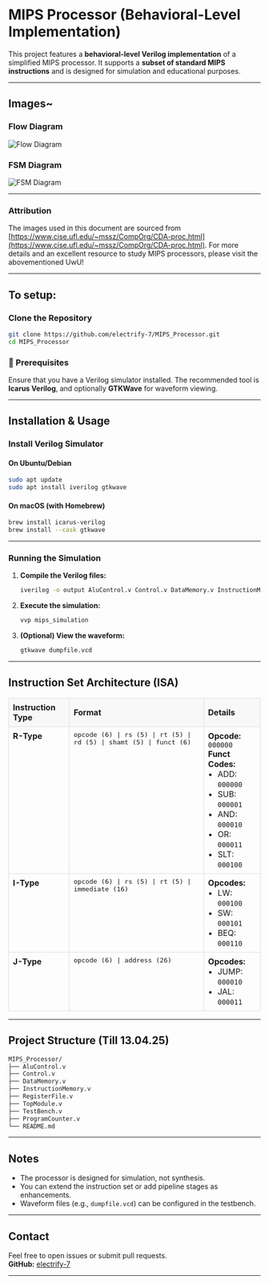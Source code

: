 # MIPS Processor (Behavioral-Level Implementation)

This project features a **behavioral-level Verilog implementation** of a simplified MIPS processor. It supports a **subset of standard MIPS instructions** and is designed for simulation and educational purposes.

---
## Images~

### Flow Diagram  
![Flow Diagram](/images/Screenshot%202025-04-13%20at%2011.36.17 AM.png)

### FSM Diagram  
![FSM Diagram](/images/Screenshot%202025-04-13%20at%2011.35.51 AM.png)

---
### Attribution

The images used in this document are sourced from [https://www.cise.ufl.edu/~mssz/CompOrg/CDA-proc.html](https://www.cise.ufl.edu/~mssz/CompOrg/CDA-proc.html). For more details and an excellent resource to study MIPS processors, please visit the abovementioned UwU!

---

## To setup:

### Clone the Repository

```bash
git clone https://github.com/electrify-7/MIPS_Processor.git
cd MIPS_Processor
```

### 🔧 Prerequisites

Ensure that you have a Verilog simulator installed. The recommended tool is **Icarus Verilog**, and optionally **GTKWave** for waveform viewing.

---

##  Installation & Usage

### Install Verilog Simulator

#### On Ubuntu/Debian

```bash
sudo apt update
sudo apt install iverilog gtkwave
```

#### On macOS (with Homebrew)

```bash
brew install icarus-verilog
brew install --cask gtkwave
```

---

###  Running the Simulation

1. **Compile the Verilog files:**

    ```bash
    iverilog -o output AluControl.v Control.v DataMemory.v InstructionMemory.v ProgramCounter.v RegisterFile.v TestBench.v TopModule.v
    ```

2. **Execute the simulation:**

    ```bash
    vvp mips_simulation
    ```

3. **(Optional) View the waveform:**

    ```bash
    gtkwave dumpfile.vcd
    ```

---

## Instruction Set Architecture (ISA)

<table style="width:100%; border-collapse: collapse; margin-bottom: 1rem;">
  <thead>
    <tr style="background-color: #f8f8f8;">
      <th style="border: 1px solid #ddd; padding: 8px; text-align: left;">Instruction Type</th>
      <th style="border: 1px solid #ddd; padding: 8px; text-align: left;">Format</th>
      <th style="border: 1px solid #ddd; padding: 8px; text-align: left;">Details</th>
    </tr>
  </thead>
  <tbody>
    <!-- R-Type Row -->
    <tr>
      <td style="border: 1px solid #ddd; padding: 8px; vertical-align: top;"><strong>R-Type</strong></td>
      <td style="border: 1px solid #ddd; padding: 8px; font-family: monospace; vertical-align: top;">
        opcode (6) | rs (5) | rt (5) | rd (5) | shamt (5) | funct (6)
      </td>
      <td style="border: 1px solid #ddd; padding: 8px; vertical-align: top;">
        <strong>Opcode:</strong> <code>000000</code><br>
        <strong>Funct Codes:</strong>
        <ul style="margin: 0; padding-left: 1.2rem;">
          <li>ADD: <code>000000</code></li>
          <li>SUB: <code>000001</code></li>
          <li>AND: <code>000010</code></li>
          <li>OR:  <code>000011</code></li>
          <li>SLT: <code>000100</code></li>
        </ul>
      </td>
    </tr>
    <!-- I-Type Row -->
    <tr>
      <td style="border: 1px solid #ddd; padding: 8px; vertical-align: top;"><strong>I-Type</strong></td>
      <td style="border: 1px solid #ddd; padding: 8px; font-family: monospace; vertical-align: top;">
        opcode (6) | rs (5) | rt (5) | immediate (16)
      </td>
      <td style="border: 1px solid #ddd; padding: 8px; vertical-align: top;">
        <strong>Opcodes:</strong>
        <ul style="margin: 0; padding-left: 1.2rem;">
          <li>LW:  <code>000100</code></li>
          <li>SW:  <code>000101</code></li>
          <li>BEQ: <code>000110</code></li>
        </ul>
      </td>
    </tr>
    <!-- J-Type Row -->
    <tr>
      <td style="border: 1px solid #ddd; padding: 8px; vertical-align: top;"><strong>J-Type</strong></td>
      <td style="border: 1px solid #ddd; padding: 8px; font-family: monospace; vertical-align: top;">
        opcode (6) | address (26)
      </td>
      <td style="border: 1px solid #ddd; padding: 8px; vertical-align: top;">
        <strong>Opcodes:</strong>
        <ul style="margin: 0; padding-left: 1.2rem;">
          <li>JUMP: <code>000010</code></li>
          <li>JAL:  <code>000011</code></li>
        </ul>
      </td>
    </tr>
  </tbody>
</table>

---

##  Project Structure (Till 13.04.25)

```bash
MIPS_Processor/
├── AluControl.v
├── Control.v
├── DataMemory.v
├── InstructionMemory.v
├── RegisterFile.v
├── TopModule.v
├── TestBench.v
├── ProgramCounter.v
└── README.md
```

---

##  Notes

- The processor is designed for simulation, not synthesis.
- You can extend the instruction set or add pipeline stages as enhancements.
- Waveform files (e.g., `dumpfile.vcd`) can be configured in the testbench.

---

##  Contact

Feel free to open issues or submit pull requests.  
**GitHub:** [electrify-7](https://github.com/electrify-7)

---
